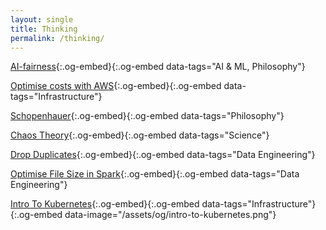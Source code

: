 ```yaml
---
layout: single
title: Thinking
permalink: /thinking/
---
```




[AI-fairness](https://medium.com/data-science-collective/can-ai-ever-be-truly-fair-the-impossible-quest-for-algorithmic-fairness-72fcb6dfd210){:.og-embed}{:.og-embed data-tags="AI & ML, Philosophy"}

[Optimise costs with AWS](https://medium.com/data-science-collective/how-to-earn-1-million-with-aws-in-one-year-b03218b25ab3){:.og-embed}{:.og-embed data-tags="Infrastructure"}

[Schopenhauer](https://medium.com/@gianpiero.colonna/arthur-schopenhauer-a-brief-overview-1a80318d4323){:.og-embed}{:.og-embed data-tags="Philosophy"}

[Chaos Theory](https://medium.com/@gianpiero.colonna/chaos-theory-a-brief-introduction-f2127a54f6a8){:.og-embed}{:.og-embed data-tags="Science"}

[Drop Duplicates](https://medium.com/data-science-collective/the-perils-of-misusing-dropduplicates-in-data-frames-267be4308504){:.og-embed}{:.og-embed data-tags="Data Engineering"}

[Optimise File Size in Spark](https://medium.com/data-science/optimizing-output-file-size-in-apache-spark-5ce28784934c){:.og-embed}{:.og-embed data-tags="Data Engineering"}

[Intro To Kubernetes](https://docs.google.com/presentation/d/e/2PACX-1vRpbygPjpPH1dG14ZbKt-al-DOltYoxbDI6YcnXmc-ufH0GI56ENECrLE1kQScFXKSIHTHdbeImhvC7/pub?start=true&loop=true&delayms=3000){:.og-embed}{:.og-embed data-tags="Infrastructure"}{:.og-embed data-image="/assets/og/intro-to-kubernetes.png"}